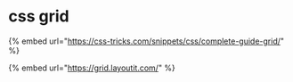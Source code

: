 # css grid

{% embed url="https://css-tricks.com/snippets/css/complete-guide-grid/" %}

{% embed url="https://grid.layoutit.com/" %}





